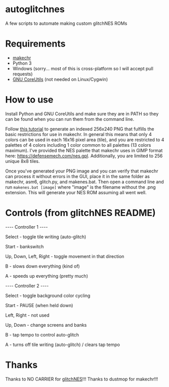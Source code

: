 # autoglitchnes
A few scripts to automate making custom glitchNES ROMs

# Requirements
* [makechr](https://github.com/dustmop/makechr/releases)
* Python 3
* Windows (sorry... most of this is cross-platform so I will accept pull requests)
* [GNU CoreUtils](http://gnuwin32.sourceforge.net/packages/coreutils.htm) (not needed on Linux/Cygwin)

# How to use
Install Python and GNU CoreUtils and make sure they are in PATH so they can be found when you can run them from the command line.

Follow [this tutorial](https://www.youtube.com/watch?v=wRyeE6wEx-o&lc) to generate an indexed 256x240 PNG that fulfills the basic restrictions for use in makechr. In general this means that only 4 colors can be used in each 16x16 pixel area (tile), and you are restricted to 4 palettes of 4 colors including 1 color common to all palettes (13 colors maximum). I've provided the NES palette that makechr uses in GIMP format here: https://defensemech.com/nes.gpl. Additionally, you are limited to 256 unique 8x8 tiles.

Once you've generated your PNG image and you can verify that makechr can process it without errors in the GUI, place it in the same folder as makechr, asm6, glitch.py, and makenes.bat. Then open a command line and run `makenes.bat [image]` where "image" is the filename without the .png extension. This will generate your NES ROM assuming all went well.

# Controls (from glitchNES README)

---- Controller 1 ----

Select - toggle tile writing (auto-glitch)

Start - bankswitch

Up, Down, Left, Right - toggle movement in that direction

B - slows down everything (kind of)

A - speeds up everything (pretty much)

---- Controller 2 ----

Select - toggle background color cycling

Start - PAUSE (when held down)

Left, Right - not used

Up, Down - change screens and banks

B - tap tempo to control auto-glitch

A - turns off tile writing (auto-glitch) / clears tap tempo

# Thanks

Thanks to NO CARRIER for [glitchNES](https://github.com/no-carrier/glitchNES-0.2)!!! Thanks to dustmop for makechr!!!
